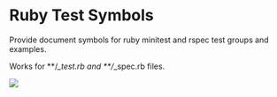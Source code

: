 # Ruby Test Symbols

Provide document symbols for ruby minitest and rspec test groups and examples.

Works for **/*_test.rb and **/*_spec.rb files.

![](https://i.imgur.com/qitt6aF.png)

